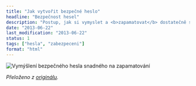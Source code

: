```yaml
---
title: "Jak vytvořit bezpečné heslo"
headline: "Bezpečnost hesel"
description: "Postup, jak si vymyslet a <b>zapamatovat</b> dostatečně silné heslo."
date: "2013-06-22"
last_modification: "2013-06-22"
status: 1
tags: ["hesla", "zabezpeceni"]
format: "html"
---
```


<p><img class=border src='/files/bezpecne-heslo/sila-hesla.png' alt="Vymýšlení bezpečného hesla snadného na zapamatování">
<p><i>Přeloženo z <a href="http://imgs.xkcd.com/comics/password_strength.png">originálu</a>.</i></p>